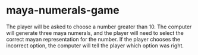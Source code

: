 # maya-numerals-game
The player will be asked to choose a number greater than 10.  The computer will generate three maya numerals, and the player will need to select the correct mayan representation for the number.
If the player chooses the incorrect option, the computer will tell the player which option was right. 

